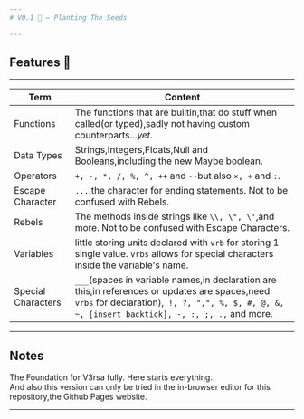 ```yaml
---
# V0.1 🌱 — Planting The Seeds

---
```


## Features 🔧
---
 Term | Content
 --- | ---
 Functions | The functions that are builtin,that do stuff when called(or typed),sadly not having custom counterparts...*yet*.
 Data Types | Strings,Integers,Floats,Null and Booleans,including the new Maybe boolean.
 Operators | `+, -, *, /, %, ^, ++` and `--`but also ``×, ÷`` and ``:``.
 Escape Character | `...`,the character for ending statements. Not to be confused with Rebels.
 Rebels | The methods inside strings like ``\\, \", \'``,and more. Not to be confused with Escape Characters.
 Variables | little storing units declared with `vrb` for storing 1 single value. `vrbs` allows for special characters inside the variable's name.
 Special Characters | `___`(spaces in variable names,in declaration are this,in references or updates are spaces,need `vrbs` for declaration),` !, ?, ",", %, $, #, @, &, ~, [insert backtick], -, :, ;, .,` and more. |
---
## Notes
The Foundation for V3rsa fully. Here starts everything.\
And also,this version can only be tried in the in-browser editor for this repository,the Github Pages website.

--- 
